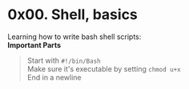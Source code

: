# 0x00. Shell, basics
Learning how to write bash shell scripts:  
**Important Parts**
> Start with `#!/bin/Bash`  
> Make sure it's executable by setting `chmod u+x`  
> End in a newline
